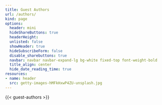 ```yaml
---
title: Guest Authors
url: /authors/
kind: page
options:
  header: mini
  hideShareButtons: true
  headerHeight:
  unlisted: false
  showHeader: true
  hideSubscribeForm: false
  disable_sharebuttons: true
  navbar: navbar navbar-expand-lg bg-white fixed-top font-weight-bold
  title_align: center
  hide_date_reading_time: true
resources:
- name: header
  src: getty-images-hMFkHxwP4ZU-unsplash.jpg
---
```


{{< guest-authors >}}
